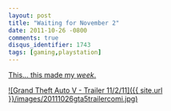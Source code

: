 ```yaml
---
layout: post
title: "Waiting for November 2"
date: 2011-10-26 -0800
comments: true
disqus_identifier: 1743
tags: [gaming,playstation]
---
```

[This... this made my
*week*.](http://www.rockstargames.com/newswire/article/19341/grand-theft-auto-v-trailer-110211.html)

[![Grand Theft Auto V - Trailer
11/2/11]({{ site.url }}/images/20111026gta5trailercomi.jpg)](http://www.rockstargames.com/newswire/article/19341/grand-theft-auto-v-trailer-110211.html)
